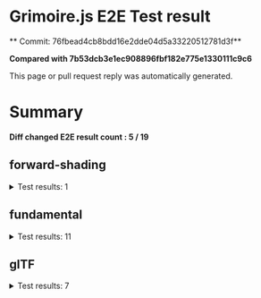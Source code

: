 # Grimoire.js E2E Test result

** Commit: 76fbead4cb8bdd16e2dde04d5a33220512781d3f**

**Compared with 7b53dcb3e1ec908896fbf182e775e1330111c9c6**

This page or pull request reply was automatically generated.

# Summary

**Diff changed E2E result count : 5 / 19**



## forward-shading

<details>
    <summary>Test results: 1</summary>


### 0:forward-shading/pbr-rougness-metallic\[CHANGED\]

* load: 3510
* waitFor: 





<img src="https://392-108731811-gh.circle-artifacts.com/0/tmp/circle-artifacts.sxX6e1m/diff/forward-shadingpbr-rougness-metallic.png"/>




<a href="http://jsrun.it/kyasbal/gCfn3#grimoirejs&#x3D;beta&amp;math&#x3D;beta&amp;forward-shading&#x3D;beta&amp;animation&#x3D;beta&amp;gltf&#x3D;beta&amp;fundamental&#x3D;staging-76fbead4cb8bdd16e2dde04d5a33220512781d3f ">OPEN</a>



<details>
    <summary>Logs</summary>

```
debug:%cGrimoire.js v1.0.9-beta41
plugins:

  1 : grimoirejs@1.0.9-beta41
  2 : grimoirejs-math@2.1.0-beta7
  3 : grimoirejs-fundamental@0.38.0-beta26
  4 : grimoirejs-forward-shading@2.0.0-beta5

To suppress this message,please inject a line &quot;gr.debug &#x3D; false;&quot; on the initializing timing. color:#44F;font-weight:bold;
warning:component field magFilter is already defined.
warning:component field minFilter is already defined.
warning:component field wrapS is already defined.
warning:component field wrapT is already defined.
warning:component field type is already defined.
warning:component field format is already defined.
```

</details>

<details>
    <summary>Meta</summary>


|Key|Value|
|:-:|:-:|
|config|[object Object]|
|loadTime|3510|
|logs|[object Object],[object Object],[object Object],[object Object],[object Object],[object Object],[object Object]|
|diffTestResult|false|
|url|http://jsrun.it/kyasbal/gCfn3#grimoirejs&#x3D;beta&amp;math&#x3D;beta&amp;forward-shading&#x3D;beta&amp;animation&#x3D;beta&amp;gltf&#x3D;beta&amp;fundamental&#x3D;staging-76fbead4cb8bdd16e2dde04d5a33220512781d3f |


</details>

<details>
    <summary>Config</summary>


|Key|Value|
|:-:|:-:|
|url|http://jsrun.it/kyasbal/gCfn3|
|timeout|100000|
|waitFor||
|width|640|
|height|480|
|threshold|3%|
|shift|2|
|group|forward-shading|
|name|pbr-rougness-metallic|


</details>


---

 

</details>


## fundamental

<details>
    <summary>Test results: 11</summary>


### 0:fundamental/texture-direction\[CHANGED\]

* load: 3933
* waitFor: 





<img src="https://392-108731811-gh.circle-artifacts.com/1/tmp/circle-artifacts.cMWr4iw/diff/fundamentaltexture-direction.png"/>




<a href="https://codepen.io/kyasbal-1994/debug/gXMBJV#grimoirejs&#x3D;beta&amp;math&#x3D;beta&amp;forward-shading&#x3D;beta&amp;animation&#x3D;beta&amp;gltf&#x3D;beta&amp;fundamental&#x3D;staging-76fbead4cb8bdd16e2dde04d5a33220512781d3f ">OPEN</a>



<details>
    <summary>Logs</summary>

```
debug:%cGrimoire.js v1.0.9-beta41
plugins:

  1 : grimoirejs@1.0.9-beta41
  2 : grimoirejs-math@2.1.0-beta7
  3 : grimoirejs-fundamental@0.38.0-beta26

To suppress this message,please inject a line &quot;gr.debug &#x3D; false;&quot; on the initializing timing. color:#44F;font-weight:bold;
warning:component field magFilter is already defined.
warning:component field minFilter is already defined.
warning:component field wrapS is already defined.
warning:component field wrapT is already defined.
warning:component field type is already defined.
warning:component field format is already defined.
warning:component field magFilter is already defined.
warning:component field minFilter is already defined.
warning:component field wrapS is already defined.
warning:component field wrapT is already defined.
warning:component field type is already defined.
warning:component field format is already defined.
warning:component field magFilter is already defined.
warning:component field minFilter is already defined.
warning:component field wrapS is already defined.
warning:component field wrapT is already defined.
warning:component field type is already defined.
warning:component field format is already defined.
warning:component field magFilter is already defined.
warning:component field minFilter is already defined.
warning:component field wrapS is already defined.
warning:component field wrapT is already defined.
warning:component field type is already defined.
warning:component field format is already defined.
```

</details>

<details>
    <summary>Meta</summary>


|Key|Value|
|:-:|:-:|
|config|[object Object]|
|loadTime|3933|
|logs|[object Object],[object Object],[object Object],[object Object],[object Object],[object Object],[object Object],[object Object],[object Object],[object Object],[object Object],[object Object],[object Object],[object Object],[object Object],[object Object],[object Object],[object Object],[object Object],[object Object],[object Object],[object Object],[object Object],[object Object],[object Object]|
|diffTestResult|false|
|url|https://codepen.io/kyasbal-1994/debug/gXMBJV#grimoirejs&#x3D;beta&amp;math&#x3D;beta&amp;forward-shading&#x3D;beta&amp;animation&#x3D;beta&amp;gltf&#x3D;beta&amp;fundamental&#x3D;staging-76fbead4cb8bdd16e2dde04d5a33220512781d3f |


</details>

<details>
    <summary>Config</summary>


|Key|Value|
|:-:|:-:|
|url|https://codepen.io/kyasbal-1994/debug/gXMBJV|
|timeout|100000|
|waitFor||
|width|640|
|height|480|
|threshold|3%|
|shift|2|
|group|fundamental|
|name|texture-direction|


</details>


---


<details>
    <summary>1:fundamental/uv[PASSED] -- (load: 3763 / waitFor: )</summary>





<img src="https://392-108731811-gh.circle-artifacts.com/2/tmp/circle-artifacts.dJNZyWY/diff/fundamentaluv.png"/>




<a href="https://codepen.io/kyasbal-1994/debug/vWXLLK#grimoirejs&#x3D;beta&amp;math&#x3D;beta&amp;forward-shading&#x3D;beta&amp;animation&#x3D;beta&amp;gltf&#x3D;beta&amp;fundamental&#x3D;staging-76fbead4cb8bdd16e2dde04d5a33220512781d3f ">OPEN</a>



<details>
    <summary>Logs</summary>

```
debug:%cGrimoire.js v1.0.9-beta41
plugins:

  1 : grimoirejs@1.0.9-beta41
  2 : grimoirejs-math@2.1.0-beta7
  3 : grimoirejs-fundamental@0.38.0-beta26

To suppress this message,please inject a line &quot;gr.debug &#x3D; false;&quot; on the initializing timing. color:#44F;font-weight:bold;
warning:component field magFilter is already defined.
warning:component field minFilter is already defined.
warning:component field wrapS is already defined.
warning:component field wrapT is already defined.
warning:component field type is already defined.
warning:component field format is already defined.
```

</details>

<details>
    <summary>Meta</summary>


|Key|Value|
|:-:|:-:|
|config|[object Object]|
|loadTime|3763|
|logs|[object Object],[object Object],[object Object],[object Object],[object Object],[object Object],[object Object]|
|diffTestResult|true|
|url|https://codepen.io/kyasbal-1994/debug/vWXLLK#grimoirejs&#x3D;beta&amp;math&#x3D;beta&amp;forward-shading&#x3D;beta&amp;animation&#x3D;beta&amp;gltf&#x3D;beta&amp;fundamental&#x3D;staging-76fbead4cb8bdd16e2dde04d5a33220512781d3f |


</details>

<details>
    <summary>Config</summary>


|Key|Value|
|:-:|:-:|
|url|https://codepen.io/kyasbal-1994/debug/vWXLLK|
|timeout|100000|
|waitFor||
|width|640|
|height|480|
|threshold|3%|
|shift|2|
|group|fundamental|
|name|uv|


</details>


</details>


---


<details>
    <summary>2:fundamental/normal[PASSED] -- (load: 3571 / waitFor: )</summary>





<img src="https://392-108731811-gh.circle-artifacts.com/3/tmp/circle-artifacts.vtejnIA/diff/fundamentalnormal.png"/>




<a href="https://codepen.io/kyasbal-1994/debug/RjGroo#grimoirejs&#x3D;beta&amp;math&#x3D;beta&amp;forward-shading&#x3D;beta&amp;animation&#x3D;beta&amp;gltf&#x3D;beta&amp;fundamental&#x3D;staging-76fbead4cb8bdd16e2dde04d5a33220512781d3f ">OPEN</a>



<details>
    <summary>Logs</summary>

```
debug:%cGrimoire.js v1.0.9-beta41
plugins:

  1 : grimoirejs@1.0.9-beta41
  2 : grimoirejs-math@2.1.0-beta7
  3 : grimoirejs-fundamental@0.38.0-beta26

To suppress this message,please inject a line &quot;gr.debug &#x3D; false;&quot; on the initializing timing. color:#44F;font-weight:bold;
warning:component field magFilter is already defined.
warning:component field minFilter is already defined.
warning:component field wrapS is already defined.
warning:component field wrapT is already defined.
warning:component field type is already defined.
warning:component field format is already defined.
```

</details>

<details>
    <summary>Meta</summary>


|Key|Value|
|:-:|:-:|
|config|[object Object]|
|loadTime|3571|
|logs|[object Object],[object Object],[object Object],[object Object],[object Object],[object Object],[object Object]|
|diffTestResult|true|
|url|https://codepen.io/kyasbal-1994/debug/RjGroo#grimoirejs&#x3D;beta&amp;math&#x3D;beta&amp;forward-shading&#x3D;beta&amp;animation&#x3D;beta&amp;gltf&#x3D;beta&amp;fundamental&#x3D;staging-76fbead4cb8bdd16e2dde04d5a33220512781d3f |


</details>

<details>
    <summary>Config</summary>


|Key|Value|
|:-:|:-:|
|url|https://codepen.io/kyasbal-1994/debug/RjGroo|
|timeout|100000|
|waitFor||
|width|640|
|height|480|
|threshold|3%|
|shift|2|
|group|fundamental|
|name|normal|


</details>


</details>


---


<details>
    <summary>3:fundamental/wireframe[PASSED] -- (load: 1160 / waitFor: )</summary>





<img src="https://392-108731811-gh.circle-artifacts.com/0/tmp/circle-artifacts.sxX6e1m/diff/fundamentalwireframe.png"/>




<a href="https://codepen.io/kyasbal-1994/debug/MOmjyJ#grimoirejs&#x3D;beta&amp;math&#x3D;beta&amp;forward-shading&#x3D;beta&amp;animation&#x3D;beta&amp;gltf&#x3D;beta&amp;fundamental&#x3D;staging-76fbead4cb8bdd16e2dde04d5a33220512781d3f ">OPEN</a>



<details>
    <summary>Logs</summary>

```
debug:%cGrimoire.js v1.0.9-beta41
plugins:

  1 : grimoirejs@1.0.9-beta41
  2 : grimoirejs-math@2.1.0-beta7
  3 : grimoirejs-fundamental@0.38.0-beta26

To suppress this message,please inject a line &quot;gr.debug &#x3D; false;&quot; on the initializing timing. color:#44F;font-weight:bold;
warning:component field magFilter is already defined.
warning:component field minFilter is already defined.
warning:component field wrapS is already defined.
warning:component field wrapT is already defined.
warning:component field type is already defined.
warning:component field format is already defined.
```

</details>

<details>
    <summary>Meta</summary>


|Key|Value|
|:-:|:-:|
|config|[object Object]|
|loadTime|1160|
|logs|[object Object],[object Object],[object Object],[object Object],[object Object],[object Object],[object Object]|
|diffTestResult|true|
|url|https://codepen.io/kyasbal-1994/debug/MOmjyJ#grimoirejs&#x3D;beta&amp;math&#x3D;beta&amp;forward-shading&#x3D;beta&amp;animation&#x3D;beta&amp;gltf&#x3D;beta&amp;fundamental&#x3D;staging-76fbead4cb8bdd16e2dde04d5a33220512781d3f |


</details>

<details>
    <summary>Config</summary>


|Key|Value|
|:-:|:-:|
|url|https://codepen.io/kyasbal-1994/debug/MOmjyJ|
|timeout|100000|
|waitFor||
|width|640|
|height|480|
|threshold|3%|
|shift|2|
|group|fundamental|
|name|wireframe|


</details>


</details>


---


<details>
    <summary>4:fundamental/canvasFollowRelative[PASSED] -- (load: 1030 / waitFor: )</summary>





<img src="https://392-108731811-gh.circle-artifacts.com/1/tmp/circle-artifacts.cMWr4iw/diff/fundamentalcanvasFollowRelative.png"/>




<a href="https://codepen.io/kyasbal-1994/debug/bf323f6b9725ceb75f0865d6dddd68b9#grimoirejs&#x3D;beta&amp;math&#x3D;beta&amp;forward-shading&#x3D;beta&amp;animation&#x3D;beta&amp;gltf&#x3D;beta&amp;fundamental&#x3D;staging-76fbead4cb8bdd16e2dde04d5a33220512781d3f ">OPEN</a>



<details>
    <summary>Logs</summary>

```
debug:%cGrimoire.js v1.0.9-beta41
plugins:

  1 : grimoirejs@1.0.9-beta41
  2 : grimoirejs-math@2.1.0-beta7
  3 : grimoirejs-fundamental@0.38.0-beta26

To suppress this message,please inject a line &quot;gr.debug &#x3D; false;&quot; on the initializing timing. color:#44F;font-weight:bold;
warning:component field magFilter is already defined.
warning:component field minFilter is already defined.
warning:component field wrapS is already defined.
warning:component field wrapT is already defined.
warning:component field type is already defined.
warning:component field format is already defined.
```

</details>

<details>
    <summary>Meta</summary>


|Key|Value|
|:-:|:-:|
|config|[object Object]|
|loadTime|1030|
|logs|[object Object],[object Object],[object Object],[object Object],[object Object],[object Object],[object Object]|
|diffTestResult|true|
|url|https://codepen.io/kyasbal-1994/debug/bf323f6b9725ceb75f0865d6dddd68b9#grimoirejs&#x3D;beta&amp;math&#x3D;beta&amp;forward-shading&#x3D;beta&amp;animation&#x3D;beta&amp;gltf&#x3D;beta&amp;fundamental&#x3D;staging-76fbead4cb8bdd16e2dde04d5a33220512781d3f |


</details>

<details>
    <summary>Config</summary>


|Key|Value|
|:-:|:-:|
|url|https://codepen.io/kyasbal-1994/debug/bf323f6b9725ceb75f0865d6dddd68b9|
|timeout|100000|
|waitFor||
|width|640|
|height|480|
|threshold|3%|
|shift|2|
|group|fundamental|
|name|canvasFollowRelative|


</details>


</details>


---



### 5:fundamental/canvasConsiderBorder\[CHANGED\]

* load: 846
* waitFor: 





<img src="https://392-108731811-gh.circle-artifacts.com/2/tmp/circle-artifacts.dJNZyWY/diff/fundamentalcanvasConsiderBorder.png"/>




<a href="https://codepen.io/kyasbal-1994/debug/d448653295e3678bdbbc626bf9192f79#grimoirejs&#x3D;beta&amp;math&#x3D;beta&amp;forward-shading&#x3D;beta&amp;animation&#x3D;beta&amp;gltf&#x3D;beta&amp;fundamental&#x3D;staging-76fbead4cb8bdd16e2dde04d5a33220512781d3f ">OPEN</a>



<details>
    <summary>Logs</summary>

```
debug:%cGrimoire.js v1.0.9-beta41
plugins:

  1 : grimoirejs@1.0.9-beta41
  2 : grimoirejs-math@2.1.0-beta7
  3 : grimoirejs-fundamental@0.38.0-beta26

To suppress this message,please inject a line &quot;gr.debug &#x3D; false;&quot; on the initializing timing. color:#44F;font-weight:bold;
warning:component field magFilter is already defined.
warning:component field minFilter is already defined.
warning:component field wrapS is already defined.
warning:component field wrapT is already defined.
warning:component field type is already defined.
warning:component field format is already defined.
```

</details>

<details>
    <summary>Meta</summary>


|Key|Value|
|:-:|:-:|
|config|[object Object]|
|loadTime|846|
|logs|[object Object],[object Object],[object Object],[object Object],[object Object],[object Object],[object Object]|
|diffTestResult|false|
|url|https://codepen.io/kyasbal-1994/debug/d448653295e3678bdbbc626bf9192f79#grimoirejs&#x3D;beta&amp;math&#x3D;beta&amp;forward-shading&#x3D;beta&amp;animation&#x3D;beta&amp;gltf&#x3D;beta&amp;fundamental&#x3D;staging-76fbead4cb8bdd16e2dde04d5a33220512781d3f |


</details>

<details>
    <summary>Config</summary>


|Key|Value|
|:-:|:-:|
|url|https://codepen.io/kyasbal-1994/debug/d448653295e3678bdbbc626bf9192f79|
|timeout|100000|
|waitFor||
|width|640|
|height|480|
|threshold|3%|
|shift|2|
|group|fundamental|
|name|canvasConsiderBorder|


</details>


---



### 6:fundamental/dynamicParentSizeChange\[CHANGED\]

* load: 1041
* waitFor: 





<img src="https://392-108731811-gh.circle-artifacts.com/3/tmp/circle-artifacts.vtejnIA/diff/fundamentaldynamicParentSizeChange.png"/>




<a href="https://codepen.io/kyasbal-1994/debug/074bef092e7a50ed3e33fe7c75c923e6#grimoirejs&#x3D;beta&amp;math&#x3D;beta&amp;forward-shading&#x3D;beta&amp;animation&#x3D;beta&amp;gltf&#x3D;beta&amp;fundamental&#x3D;staging-76fbead4cb8bdd16e2dde04d5a33220512781d3f ">OPEN</a>



<details>
    <summary>Logs</summary>

```
debug:%cGrimoire.js v1.0.9-beta41
plugins:

  1 : grimoirejs@1.0.9-beta41
  2 : grimoirejs-math@2.1.0-beta7
  3 : grimoirejs-fundamental@0.38.0-beta26

To suppress this message,please inject a line &quot;gr.debug &#x3D; false;&quot; on the initializing timing. color:#44F;font-weight:bold;
warning:component field magFilter is already defined.
warning:component field minFilter is already defined.
warning:component field wrapS is already defined.
warning:component field wrapT is already defined.
warning:component field type is already defined.
warning:component field format is already defined.
```

</details>

<details>
    <summary>Meta</summary>


|Key|Value|
|:-:|:-:|
|config|[object Object]|
|loadTime|1041|
|logs|[object Object],[object Object],[object Object],[object Object],[object Object],[object Object],[object Object]|
|diffTestResult|false|
|url|https://codepen.io/kyasbal-1994/debug/074bef092e7a50ed3e33fe7c75c923e6#grimoirejs&#x3D;beta&amp;math&#x3D;beta&amp;forward-shading&#x3D;beta&amp;animation&#x3D;beta&amp;gltf&#x3D;beta&amp;fundamental&#x3D;staging-76fbead4cb8bdd16e2dde04d5a33220512781d3f |


</details>

<details>
    <summary>Config</summary>


|Key|Value|
|:-:|:-:|
|url|https://codepen.io/kyasbal-1994/debug/074bef092e7a50ed3e33fe7c75c923e6|
|timeout|100000|
|waitFor||
|width|640|
|height|480|
|threshold|3%|
|shift|2|
|group|fundamental|
|name|dynamicParentSizeChange|


</details>


---


<details>
    <summary>7:fundamental/drawerContext[PASSED] -- (load: 1822 / waitFor: )</summary>





<img src="https://392-108731811-gh.circle-artifacts.com/0/tmp/circle-artifacts.sxX6e1m/diff/fundamentaldrawerContext.png"/>




<a href="https://codepen.io/kyasbal-1994/debug/b26f4b576f96d077eb0aab1d6b88668f#grimoirejs&#x3D;beta&amp;math&#x3D;beta&amp;forward-shading&#x3D;beta&amp;animation&#x3D;beta&amp;gltf&#x3D;beta&amp;fundamental&#x3D;staging-76fbead4cb8bdd16e2dde04d5a33220512781d3f ">OPEN</a>



<details>
    <summary>Logs</summary>

```
debug:%cGrimoire.js v1.0.9-beta41
plugins:

  1 : grimoirejs@1.0.9-beta41
  2 : grimoirejs-math@2.1.0-beta7
  3 : grimoirejs-fundamental@0.38.0-beta26

To suppress this message,please inject a line &quot;gr.debug &#x3D; false;&quot; on the initializing timing. color:#44F;font-weight:bold;
warning:component field magFilter is already defined.
warning:component field minFilter is already defined.
warning:component field wrapS is already defined.
warning:component field wrapT is already defined.
warning:component field magFilter is already defined.
warning:component field minFilter is already defined.
warning:component field wrapS is already defined.
warning:component field wrapT is already defined.
warning:component field type is already defined.
warning:component field format is already defined.
```

</details>

<details>
    <summary>Meta</summary>


|Key|Value|
|:-:|:-:|
|config|[object Object]|
|loadTime|1822|
|logs|[object Object],[object Object],[object Object],[object Object],[object Object],[object Object],[object Object],[object Object],[object Object],[object Object],[object Object]|
|diffTestResult|true|
|url|https://codepen.io/kyasbal-1994/debug/b26f4b576f96d077eb0aab1d6b88668f#grimoirejs&#x3D;beta&amp;math&#x3D;beta&amp;forward-shading&#x3D;beta&amp;animation&#x3D;beta&amp;gltf&#x3D;beta&amp;fundamental&#x3D;staging-76fbead4cb8bdd16e2dde04d5a33220512781d3f |


</details>

<details>
    <summary>Config</summary>


|Key|Value|
|:-:|:-:|
|url|https://codepen.io/kyasbal-1994/debug/b26f4b576f96d077eb0aab1d6b88668f|
|timeout|100000|
|waitFor||
|width|640|
|height|480|
|threshold|3%|
|shift|2|
|group|fundamental|
|name|drawerContext|


</details>


</details>


---


<details>
    <summary>8:fundamental/drawerContext2[PASSED] -- (load: 1769 / waitFor: )</summary>





<img src="https://392-108731811-gh.circle-artifacts.com/1/tmp/circle-artifacts.cMWr4iw/diff/fundamentaldrawerContext2.png"/>




<a href="https://s.codepen.io/kyasbal-1994/debug/c0e1065f3c412d326859c69fc4befb52#grimoirejs&#x3D;beta&amp;math&#x3D;beta&amp;forward-shading&#x3D;beta&amp;animation&#x3D;beta&amp;gltf&#x3D;beta&amp;fundamental&#x3D;staging-76fbead4cb8bdd16e2dde04d5a33220512781d3f ">OPEN</a>



<details>
    <summary>Logs</summary>

```
debug:%cGrimoire.js v1.0.9-beta41
plugins:

  1 : grimoirejs@1.0.9-beta41
  2 : grimoirejs-math@2.1.0-beta7
  3 : grimoirejs-fundamental@0.38.0-beta26

To suppress this message,please inject a line &quot;gr.debug &#x3D; false;&quot; on the initializing timing. color:#44F;font-weight:bold;
warning:component field magFilter is already defined.
warning:component field minFilter is already defined.
warning:component field wrapS is already defined.
warning:component field wrapT is already defined.
warning:component field magFilter is already defined.
warning:component field minFilter is already defined.
warning:component field wrapS is already defined.
warning:component field wrapT is already defined.
warning:component field type is already defined.
warning:component field format is already defined.
```

</details>

<details>
    <summary>Meta</summary>


|Key|Value|
|:-:|:-:|
|config|[object Object]|
|loadTime|1769|
|logs|[object Object],[object Object],[object Object],[object Object],[object Object],[object Object],[object Object],[object Object],[object Object],[object Object],[object Object]|
|diffTestResult|true|
|url|https://s.codepen.io/kyasbal-1994/debug/c0e1065f3c412d326859c69fc4befb52#grimoirejs&#x3D;beta&amp;math&#x3D;beta&amp;forward-shading&#x3D;beta&amp;animation&#x3D;beta&amp;gltf&#x3D;beta&amp;fundamental&#x3D;staging-76fbead4cb8bdd16e2dde04d5a33220512781d3f |


</details>

<details>
    <summary>Config</summary>


|Key|Value|
|:-:|:-:|
|url|https://s.codepen.io/kyasbal-1994/debug/c0e1065f3c412d326859c69fc4befb52|
|timeout|100000|
|waitFor||
|width|640|
|height|480|
|threshold|3%|
|shift|2|
|group|fundamental|
|name|drawerContext2|


</details>


</details>


---



### 9:fundamental/dynamicMaterialOverride\[CHANGED\]

* load: 902
* waitFor: 





<img src="https://392-108731811-gh.circle-artifacts.com/2/tmp/circle-artifacts.dJNZyWY/diff/fundamentaldynamicMaterialOverride.png"/>




<a href="https://s.codepen.io/kyasbal-1994/debug/fa7f18e685a21053a3e98997d842b424#grimoirejs&#x3D;beta&amp;math&#x3D;beta&amp;forward-shading&#x3D;beta&amp;animation&#x3D;beta&amp;gltf&#x3D;beta&amp;fundamental&#x3D;staging-76fbead4cb8bdd16e2dde04d5a33220512781d3f ">OPEN</a>



<details>
    <summary>Logs</summary>

```
debug:%cGrimoire.js v1.0.9-beta41
plugins:

  1 : grimoirejs@1.0.9-beta41
  2 : grimoirejs-math@2.1.0-beta7
  3 : grimoirejs-fundamental@0.38.0-beta26

To suppress this message,please inject a line &quot;gr.debug &#x3D; false;&quot; on the initializing timing. color:#44F;font-weight:bold;
warning:component field magFilter is already defined.
warning:component field minFilter is already defined.
warning:component field wrapS is already defined.
warning:component field wrapT is already defined.
warning:component field type is already defined.
warning:component field format is already defined.
```

</details>

<details>
    <summary>Meta</summary>


|Key|Value|
|:-:|:-:|
|config|[object Object]|
|loadTime|902|
|logs|[object Object],[object Object],[object Object],[object Object],[object Object],[object Object],[object Object]|
|diffTestResult|false|
|url|https://s.codepen.io/kyasbal-1994/debug/fa7f18e685a21053a3e98997d842b424#grimoirejs&#x3D;beta&amp;math&#x3D;beta&amp;forward-shading&#x3D;beta&amp;animation&#x3D;beta&amp;gltf&#x3D;beta&amp;fundamental&#x3D;staging-76fbead4cb8bdd16e2dde04d5a33220512781d3f |


</details>

<details>
    <summary>Config</summary>


|Key|Value|
|:-:|:-:|
|url|https://s.codepen.io/kyasbal-1994/debug/fa7f18e685a21053a3e98997d842b424|
|timeout|100000|
|waitFor||
|width|640|
|height|480|
|threshold|3%|
|shift|2|
|group|fundamental|
|name|dynamicMaterialOverride|


</details>


---


<details>
    <summary>10:fundamental/dynamicMaterialOverride2[PASSED] -- (load: 731 / waitFor: )</summary>





<img src="https://392-108731811-gh.circle-artifacts.com/3/tmp/circle-artifacts.vtejnIA/diff/fundamentaldynamicMaterialOverride2.png"/>




<a href="https://s.codepen.io/kyasbal-1994/debug/2b6a359c9bcfdbc01c77fc1a4aebbb34#grimoirejs&#x3D;beta&amp;math&#x3D;beta&amp;forward-shading&#x3D;beta&amp;animation&#x3D;beta&amp;gltf&#x3D;beta&amp;fundamental&#x3D;staging-76fbead4cb8bdd16e2dde04d5a33220512781d3f ">OPEN</a>



<details>
    <summary>Logs</summary>

```
debug:%cGrimoire.js v1.0.9-beta41
plugins:

  1 : grimoirejs@1.0.9-beta41
  2 : grimoirejs-math@2.1.0-beta7
  3 : grimoirejs-fundamental@0.38.0-beta26

To suppress this message,please inject a line &quot;gr.debug &#x3D; false;&quot; on the initializing timing. color:#44F;font-weight:bold;
warning:component field magFilter is already defined.
warning:component field minFilter is already defined.
warning:component field wrapS is already defined.
warning:component field wrapT is already defined.
warning:component field type is already defined.
warning:component field format is already defined.
```

</details>

<details>
    <summary>Meta</summary>


|Key|Value|
|:-:|:-:|
|config|[object Object]|
|loadTime|731|
|logs|[object Object],[object Object],[object Object],[object Object],[object Object],[object Object],[object Object]|
|diffTestResult|true|
|url|https://s.codepen.io/kyasbal-1994/debug/2b6a359c9bcfdbc01c77fc1a4aebbb34#grimoirejs&#x3D;beta&amp;math&#x3D;beta&amp;forward-shading&#x3D;beta&amp;animation&#x3D;beta&amp;gltf&#x3D;beta&amp;fundamental&#x3D;staging-76fbead4cb8bdd16e2dde04d5a33220512781d3f |


</details>

<details>
    <summary>Config</summary>


|Key|Value|
|:-:|:-:|
|url|https://s.codepen.io/kyasbal-1994/debug/2b6a359c9bcfdbc01c77fc1a4aebbb34|
|timeout|100000|
|waitFor||
|width|640|
|height|480|
|threshold|3%|
|shift|2|
|group|fundamental|
|name|dynamicMaterialOverride2|


</details>


</details>


---

 

</details>


## glTF

<details>
    <summary>Test results: 7</summary>

<details>
    <summary>0:glTF/gltf-triangle[PASSED] -- (load: 956 / waitFor: )</summary>





<img src="https://392-108731811-gh.circle-artifacts.com/0/tmp/circle-artifacts.sxX6e1m/diff/glTFgltf-triangle.png"/>




<a href="https://codepen.io/kyasbal-1994/debug/e8ca361b9c48e123380f391d31210de5#grimoirejs&#x3D;beta&amp;math&#x3D;beta&amp;forward-shading&#x3D;beta&amp;animation&#x3D;beta&amp;gltf&#x3D;beta&amp;fundamental&#x3D;staging-76fbead4cb8bdd16e2dde04d5a33220512781d3f ">OPEN</a>



<details>
    <summary>Logs</summary>

```
debug:%cGrimoire.js v1.0.9-beta41
plugins:

  1 : grimoirejs@1.0.9-beta41
  2 : grimoirejs-math@2.1.0-beta7
  3 : grimoirejs-fundamental@0.38.0-beta26
  4 : grimoirejs-animation@3.0.0-beta4
  5 : grimoirejs-forward-shading@2.0.0-beta5
  6 : grimoirejs-gltf@2.1.1-beta1

To suppress this message,please inject a line &quot;gr.debug &#x3D; false;&quot; on the initializing timing. color:#44F;font-weight:bold;
warning:component field magFilter is already defined.
warning:component field minFilter is already defined.
warning:component field wrapS is already defined.
warning:component field wrapT is already defined.
warning:component field type is already defined.
warning:component field format is already defined.
error:Failed to resolve asset loading promise.

Loading fired by: gltf.GLTFModel
Attached node:gltf.model
Error: attribute material value is undefined in mesh
    at StandardAttribute.setValue (https://unpkg.com/grimoirejs@1.0.9-beta41/register/grimoire.js:6825:23)
    at StandardAttribute.set (https://unpkg.com/grimoirejs@1.0.9-beta41/register/grimoire.js:7021:18)
    at AttributeManager.setAttribute (https://unpkg.com/grimoirejs@1.0.9-beta41/register/grimoire.js:10480:32)
    at GomlNode.setAttribute (https://unpkg.com/grimoirejs@1.0.9-beta41/register/grimoire.js:4476:40)
    at GomlNode.addChildByName (https://unpkg.com/grimoirejs@1.0.9-beta41/register/grimoire.js:4326:26)
    at DefaultInstanciator.__instanciateNode (https://unpkg.com/grimoirejs-gltf@2.1.1-beta1/register/grimoire-gltf.js:2331:43)
    at DefaultInstanciator.__instanciateScene (https://unpkg.com/grimoirejs-gltf@2.1.1-beta1/register/grimoire-gltf.js:2281:26)
    at DefaultInstanciator.instanciateAll (https://unpkg.com/grimoirejs-gltf@2.1.1-beta1/register/grimoire-gltf.js:2266:18)
    at https://unpkg.com/grimoirejs-gltf@2.1.1-beta1/register/grimoire-gltf.js:447:53
    at &lt;anonymous&gt;
```

</details>

<details>
    <summary>Meta</summary>


|Key|Value|
|:-:|:-:|
|config|[object Object]|
|loadTime|956|
|logs|[object Object],[object Object],[object Object],[object Object],[object Object],[object Object],[object Object],[object Object]|
|diffTestResult|true|
|url|https://codepen.io/kyasbal-1994/debug/e8ca361b9c48e123380f391d31210de5#grimoirejs&#x3D;beta&amp;math&#x3D;beta&amp;forward-shading&#x3D;beta&amp;animation&#x3D;beta&amp;gltf&#x3D;beta&amp;fundamental&#x3D;staging-76fbead4cb8bdd16e2dde04d5a33220512781d3f |


</details>

<details>
    <summary>Config</summary>


|Key|Value|
|:-:|:-:|
|url|https://codepen.io/kyasbal-1994/debug/e8ca361b9c48e123380f391d31210de5|
|timeout|100000|
|waitFor||
|width|640|
|height|480|
|threshold|3%|
|shift|2|
|group|glTF|
|name|gltf-triangle|


</details>


</details>


---


<details>
    <summary>1:glTF/gltf-triangle-without-indices[PASSED] -- (load: 659 / waitFor: )</summary>





<img src="https://392-108731811-gh.circle-artifacts.com/1/tmp/circle-artifacts.cMWr4iw/diff/glTFgltf-triangle-without-indices.png"/>




<a href="https://codepen.io/kyasbal-1994/debug/b5b1bc440f20c52166aeefd01cbb677e#grimoirejs&#x3D;beta&amp;math&#x3D;beta&amp;forward-shading&#x3D;beta&amp;animation&#x3D;beta&amp;gltf&#x3D;beta&amp;fundamental&#x3D;staging-76fbead4cb8bdd16e2dde04d5a33220512781d3f ">OPEN</a>



<details>
    <summary>Logs</summary>

```
debug:%cGrimoire.js v1.0.9-beta41
plugins:

  1 : grimoirejs@1.0.9-beta41
  2 : grimoirejs-math@2.1.0-beta7
  3 : grimoirejs-fundamental@0.38.0-beta26
  4 : grimoirejs-animation@3.0.0-beta4
  5 : grimoirejs-forward-shading@2.0.0-beta5
  6 : grimoirejs-gltf@2.1.1-beta1

To suppress this message,please inject a line &quot;gr.debug &#x3D; false;&quot; on the initializing timing. color:#44F;font-weight:bold;
warning:component field magFilter is already defined.
warning:component field minFilter is already defined.
warning:component field wrapS is already defined.
warning:component field wrapT is already defined.
warning:component field type is already defined.
warning:component field format is already defined.
error:Failed to resolve asset loading promise.

Loading fired by: gltf.GLTFModel
Attached node:gltf.model
Error: attribute material value is undefined in mesh
    at StandardAttribute.setValue (https://unpkg.com/grimoirejs@1.0.9-beta41/register/grimoire.js:6825:23)
    at StandardAttribute.set (https://unpkg.com/grimoirejs@1.0.9-beta41/register/grimoire.js:7021:18)
    at AttributeManager.setAttribute (https://unpkg.com/grimoirejs@1.0.9-beta41/register/grimoire.js:10480:32)
    at GomlNode.setAttribute (https://unpkg.com/grimoirejs@1.0.9-beta41/register/grimoire.js:4476:40)
    at GomlNode.addChildByName (https://unpkg.com/grimoirejs@1.0.9-beta41/register/grimoire.js:4326:26)
    at DefaultInstanciator.__instanciateNode (https://unpkg.com/grimoirejs-gltf@2.1.1-beta1/register/grimoire-gltf.js:2331:43)
    at DefaultInstanciator.__instanciateScene (https://unpkg.com/grimoirejs-gltf@2.1.1-beta1/register/grimoire-gltf.js:2281:26)
    at DefaultInstanciator.instanciateAll (https://unpkg.com/grimoirejs-gltf@2.1.1-beta1/register/grimoire-gltf.js:2266:18)
    at https://unpkg.com/grimoirejs-gltf@2.1.1-beta1/register/grimoire-gltf.js:447:53
    at &lt;anonymous&gt;
```

</details>

<details>
    <summary>Meta</summary>


|Key|Value|
|:-:|:-:|
|config|[object Object]|
|loadTime|659|
|logs|[object Object],[object Object],[object Object],[object Object],[object Object],[object Object],[object Object],[object Object]|
|diffTestResult|true|
|url|https://codepen.io/kyasbal-1994/debug/b5b1bc440f20c52166aeefd01cbb677e#grimoirejs&#x3D;beta&amp;math&#x3D;beta&amp;forward-shading&#x3D;beta&amp;animation&#x3D;beta&amp;gltf&#x3D;beta&amp;fundamental&#x3D;staging-76fbead4cb8bdd16e2dde04d5a33220512781d3f |


</details>

<details>
    <summary>Config</summary>


|Key|Value|
|:-:|:-:|
|url|https://codepen.io/kyasbal-1994/debug/b5b1bc440f20c52166aeefd01cbb677e|
|timeout|100000|
|waitFor||
|width|640|
|height|480|
|threshold|3%|
|shift|2|
|group|glTF|
|name|gltf-triangle-without-indices|


</details>


</details>


---


<details>
    <summary>2:glTF/gltf-simple-meshes[PASSED] -- (load: 1097 / waitFor: )</summary>





<img src="https://392-108731811-gh.circle-artifacts.com/2/tmp/circle-artifacts.dJNZyWY/diff/glTFgltf-simple-meshes.png"/>




<a href="https://codepen.io/kyasbal-1994/debug/6e959821e1870e44d75bb9eb5b76ad14#grimoirejs&#x3D;beta&amp;math&#x3D;beta&amp;forward-shading&#x3D;beta&amp;animation&#x3D;beta&amp;gltf&#x3D;beta&amp;fundamental&#x3D;staging-76fbead4cb8bdd16e2dde04d5a33220512781d3f ">OPEN</a>



<details>
    <summary>Logs</summary>

```
debug:%cGrimoire.js v1.0.9-beta41
plugins:

  1 : grimoirejs@1.0.9-beta41
  2 : grimoirejs-math@2.1.0-beta7
  3 : grimoirejs-fundamental@0.38.0-beta26
  4 : grimoirejs-animation@3.0.0-beta4
  5 : grimoirejs-forward-shading@2.0.0-beta5
  6 : grimoirejs-gltf@2.1.1-beta1

To suppress this message,please inject a line &quot;gr.debug &#x3D; false;&quot; on the initializing timing. color:#44F;font-weight:bold;
warning:component field magFilter is already defined.
warning:component field minFilter is already defined.
warning:component field wrapS is already defined.
warning:component field wrapT is already defined.
warning:component field type is already defined.
warning:component field format is already defined.
error:Failed to resolve asset loading promise.

Loading fired by: gltf.GLTFModel
Attached node:gltf.model
Error: attribute material value is undefined in mesh
    at StandardAttribute.setValue (https://unpkg.com/grimoirejs@1.0.9-beta41/register/grimoire.js:6825:23)
    at StandardAttribute.set (https://unpkg.com/grimoirejs@1.0.9-beta41/register/grimoire.js:7021:18)
    at AttributeManager.setAttribute (https://unpkg.com/grimoirejs@1.0.9-beta41/register/grimoire.js:10480:32)
    at GomlNode.setAttribute (https://unpkg.com/grimoirejs@1.0.9-beta41/register/grimoire.js:4476:40)
    at GomlNode.addChildByName (https://unpkg.com/grimoirejs@1.0.9-beta41/register/grimoire.js:4326:26)
    at DefaultInstanciator.__instanciateNode (https://unpkg.com/grimoirejs-gltf@2.1.1-beta1/register/grimoire-gltf.js:2331:43)
    at DefaultInstanciator.__instanciateScene (https://unpkg.com/grimoirejs-gltf@2.1.1-beta1/register/grimoire-gltf.js:2281:26)
    at DefaultInstanciator.instanciateAll (https://unpkg.com/grimoirejs-gltf@2.1.1-beta1/register/grimoire-gltf.js:2266:18)
    at https://unpkg.com/grimoirejs-gltf@2.1.1-beta1/register/grimoire-gltf.js:447:53
    at &lt;anonymous&gt;
```

</details>

<details>
    <summary>Meta</summary>


|Key|Value|
|:-:|:-:|
|config|[object Object]|
|loadTime|1097|
|logs|[object Object],[object Object],[object Object],[object Object],[object Object],[object Object],[object Object],[object Object]|
|diffTestResult|true|
|url|https://codepen.io/kyasbal-1994/debug/6e959821e1870e44d75bb9eb5b76ad14#grimoirejs&#x3D;beta&amp;math&#x3D;beta&amp;forward-shading&#x3D;beta&amp;animation&#x3D;beta&amp;gltf&#x3D;beta&amp;fundamental&#x3D;staging-76fbead4cb8bdd16e2dde04d5a33220512781d3f |


</details>

<details>
    <summary>Config</summary>


|Key|Value|
|:-:|:-:|
|url|https://codepen.io/kyasbal-1994/debug/6e959821e1870e44d75bb9eb5b76ad14|
|timeout|100000|
|waitFor||
|width|640|
|height|480|
|threshold|3%|
|shift|2|
|group|glTF|
|name|gltf-simple-meshes|


</details>


</details>


---


<details>
    <summary>3:glTF/gltf-suzane[PASSED] -- (load: 535 / waitFor: )</summary>





<img src="https://392-108731811-gh.circle-artifacts.com/3/tmp/circle-artifacts.vtejnIA/diff/glTFgltf-suzane.png"/>




<a href="https://s.codepen.io/kyasbal-1994/debug/fac20bbbeb4713f2a2169b09f615b741#grimoirejs&#x3D;beta&amp;math&#x3D;beta&amp;forward-shading&#x3D;beta&amp;animation&#x3D;beta&amp;gltf&#x3D;beta&amp;fundamental&#x3D;staging-76fbead4cb8bdd16e2dde04d5a33220512781d3f ">OPEN</a>



<details>
    <summary>Logs</summary>

```
debug:%cGrimoire.js v1.0.9-beta41
plugins:

  1 : grimoirejs@1.0.9-beta41
  2 : grimoirejs-math@2.1.0-beta7
  3 : grimoirejs-fundamental@0.38.0-beta26
  4 : grimoirejs-animation@3.0.0-beta4
  5 : grimoirejs-forward-shading@2.0.0-beta5
  6 : grimoirejs-gltf@2.1.1-beta1

To suppress this message,please inject a line &quot;gr.debug &#x3D; false;&quot; on the initializing timing. color:#44F;font-weight:bold;
warning:component field magFilter is already defined.
warning:component field minFilter is already defined.
warning:component field wrapS is already defined.
warning:component field wrapT is already defined.
warning:component field type is already defined.
warning:component field format is already defined.
```

</details>

<details>
    <summary>Meta</summary>


|Key|Value|
|:-:|:-:|
|config|[object Object]|
|loadTime|535|
|logs|[object Object],[object Object],[object Object],[object Object],[object Object],[object Object],[object Object]|
|diffTestResult|true|
|url|https://s.codepen.io/kyasbal-1994/debug/fac20bbbeb4713f2a2169b09f615b741#grimoirejs&#x3D;beta&amp;math&#x3D;beta&amp;forward-shading&#x3D;beta&amp;animation&#x3D;beta&amp;gltf&#x3D;beta&amp;fundamental&#x3D;staging-76fbead4cb8bdd16e2dde04d5a33220512781d3f |


</details>

<details>
    <summary>Config</summary>


|Key|Value|
|:-:|:-:|
|url|https://s.codepen.io/kyasbal-1994/debug/fac20bbbeb4713f2a2169b09f615b741|
|timeout|100000|
|waitFor||
|width|640|
|height|480|
|threshold|3%|
|shift|2|
|group|glTF|
|name|gltf-suzane|


</details>


</details>


---


<details>
    <summary>4:glTF/gltf-duck[PASSED] -- (load: 760 / waitFor: )</summary>





<img src="https://392-108731811-gh.circle-artifacts.com/0/tmp/circle-artifacts.sxX6e1m/diff/glTFgltf-duck.png"/>




<a href="https://s.codepen.io/kyasbal-1994/debug/a600e4dd689e739ba59ff8e01b69e92e#grimoirejs&#x3D;beta&amp;math&#x3D;beta&amp;forward-shading&#x3D;beta&amp;animation&#x3D;beta&amp;gltf&#x3D;beta&amp;fundamental&#x3D;staging-76fbead4cb8bdd16e2dde04d5a33220512781d3f ">OPEN</a>



<details>
    <summary>Logs</summary>

```
debug:%cGrimoire.js v1.0.9-beta41
plugins:

  1 : grimoirejs@1.0.9-beta41
  2 : grimoirejs-math@2.1.0-beta7
  3 : grimoirejs-fundamental@0.38.0-beta26
  4 : grimoirejs-animation@3.0.0-beta4
  5 : grimoirejs-forward-shading@2.0.0-beta5
  6 : grimoirejs-gltf@2.1.1-beta1

To suppress this message,please inject a line &quot;gr.debug &#x3D; false;&quot; on the initializing timing. color:#44F;font-weight:bold;
warning:component field magFilter is already defined.
warning:component field minFilter is already defined.
warning:component field wrapS is already defined.
warning:component field wrapT is already defined.
warning:component field type is already defined.
warning:component field format is already defined.
```

</details>

<details>
    <summary>Meta</summary>


|Key|Value|
|:-:|:-:|
|config|[object Object]|
|loadTime|760|
|logs|[object Object],[object Object],[object Object],[object Object],[object Object],[object Object],[object Object]|
|diffTestResult|true|
|url|https://s.codepen.io/kyasbal-1994/debug/a600e4dd689e739ba59ff8e01b69e92e#grimoirejs&#x3D;beta&amp;math&#x3D;beta&amp;forward-shading&#x3D;beta&amp;animation&#x3D;beta&amp;gltf&#x3D;beta&amp;fundamental&#x3D;staging-76fbead4cb8bdd16e2dde04d5a33220512781d3f |


</details>

<details>
    <summary>Config</summary>


|Key|Value|
|:-:|:-:|
|url|https://s.codepen.io/kyasbal-1994/debug/a600e4dd689e739ba59ff8e01b69e92e|
|timeout|100000|
|waitFor||
|width|640|
|height|480|
|threshold|3%|
|shift|2|
|group|glTF|
|name|gltf-duck|


</details>


</details>


---


<details>
    <summary>5:glTF/gltf-embedded-simple-meshes[PASSED] -- (load: 529 / waitFor: )</summary>





<img src="https://392-108731811-gh.circle-artifacts.com/1/tmp/circle-artifacts.cMWr4iw/diff/glTFgltf-embedded-simple-meshes.png"/>




<a href="https://codepen.io/kyasbal-1994/debug/afa9b0bc42997cb884682dfaafd3529d#grimoirejs&#x3D;beta&amp;math&#x3D;beta&amp;forward-shading&#x3D;beta&amp;animation&#x3D;beta&amp;gltf&#x3D;beta&amp;fundamental&#x3D;staging-76fbead4cb8bdd16e2dde04d5a33220512781d3f ">OPEN</a>



<details>
    <summary>Logs</summary>

```
debug:%cGrimoire.js v1.0.9-beta41
plugins:

  1 : grimoirejs@1.0.9-beta41
  2 : grimoirejs-math@2.1.0-beta7
  3 : grimoirejs-fundamental@0.38.0-beta26
  4 : grimoirejs-animation@3.0.0-beta4
  5 : grimoirejs-forward-shading@2.0.0-beta5
  6 : grimoirejs-gltf@2.1.1-beta1

To suppress this message,please inject a line &quot;gr.debug &#x3D; false;&quot; on the initializing timing. color:#44F;font-weight:bold;
warning:component field magFilter is already defined.
warning:component field minFilter is already defined.
warning:component field wrapS is already defined.
warning:component field wrapT is already defined.
warning:component field type is already defined.
warning:component field format is already defined.
error:Failed to resolve asset loading promise.

Loading fired by: gltf.GLTFModel
Attached node:gltf.model
Error: attribute material value is undefined in mesh
    at StandardAttribute.setValue (https://unpkg.com/grimoirejs@1.0.9-beta41/register/grimoire.js:6825:23)
    at StandardAttribute.set (https://unpkg.com/grimoirejs@1.0.9-beta41/register/grimoire.js:7021:18)
    at AttributeManager.setAttribute (https://unpkg.com/grimoirejs@1.0.9-beta41/register/grimoire.js:10480:32)
    at GomlNode.setAttribute (https://unpkg.com/grimoirejs@1.0.9-beta41/register/grimoire.js:4476:40)
    at GomlNode.addChildByName (https://unpkg.com/grimoirejs@1.0.9-beta41/register/grimoire.js:4326:26)
    at DefaultInstanciator.__instanciateNode (https://unpkg.com/grimoirejs-gltf@2.1.1-beta1/register/grimoire-gltf.js:2331:43)
    at DefaultInstanciator.__instanciateScene (https://unpkg.com/grimoirejs-gltf@2.1.1-beta1/register/grimoire-gltf.js:2281:26)
    at DefaultInstanciator.instanciateAll (https://unpkg.com/grimoirejs-gltf@2.1.1-beta1/register/grimoire-gltf.js:2266:18)
    at https://unpkg.com/grimoirejs-gltf@2.1.1-beta1/register/grimoire-gltf.js:447:53
    at &lt;anonymous&gt;
```

</details>

<details>
    <summary>Meta</summary>


|Key|Value|
|:-:|:-:|
|config|[object Object]|
|loadTime|529|
|logs|[object Object],[object Object],[object Object],[object Object],[object Object],[object Object],[object Object],[object Object]|
|diffTestResult|true|
|url|https://codepen.io/kyasbal-1994/debug/afa9b0bc42997cb884682dfaafd3529d#grimoirejs&#x3D;beta&amp;math&#x3D;beta&amp;forward-shading&#x3D;beta&amp;animation&#x3D;beta&amp;gltf&#x3D;beta&amp;fundamental&#x3D;staging-76fbead4cb8bdd16e2dde04d5a33220512781d3f |


</details>

<details>
    <summary>Config</summary>


|Key|Value|
|:-:|:-:|
|url|https://codepen.io/kyasbal-1994/debug/afa9b0bc42997cb884682dfaafd3529d|
|timeout|100000|
|waitFor||
|width|640|
|height|480|
|threshold|3%|
|shift|2|
|group|glTF|
|name|gltf-embedded-simple-meshes|


</details>


</details>


---


<details>
    <summary>6:glTF/gltf-embedded-duck[PASSED] -- (load: 607 / waitFor: )</summary>





<img src="https://392-108731811-gh.circle-artifacts.com/2/tmp/circle-artifacts.dJNZyWY/diff/glTFgltf-embedded-duck.png"/>




<a href="https://codepen.io/kyasbal-1994/debug/079bead3a79fe8a059a41ae552b820bd#grimoirejs&#x3D;beta&amp;math&#x3D;beta&amp;forward-shading&#x3D;beta&amp;animation&#x3D;beta&amp;gltf&#x3D;beta&amp;fundamental&#x3D;staging-76fbead4cb8bdd16e2dde04d5a33220512781d3f ">OPEN</a>



<details>
    <summary>Logs</summary>

```
debug:%cGrimoire.js v1.0.9-beta41
plugins:

  1 : grimoirejs@1.0.9-beta41
  2 : grimoirejs-math@2.1.0-beta7
  3 : grimoirejs-fundamental@0.38.0-beta26
  4 : grimoirejs-animation@3.0.0-beta4
  5 : grimoirejs-forward-shading@2.0.0-beta5
  6 : grimoirejs-gltf@2.1.1-beta1

To suppress this message,please inject a line &quot;gr.debug &#x3D; false;&quot; on the initializing timing. color:#44F;font-weight:bold;
warning:component field magFilter is already defined.
warning:component field minFilter is already defined.
warning:component field wrapS is already defined.
warning:component field wrapT is already defined.
warning:component field type is already defined.
warning:component field format is already defined.
```

</details>

<details>
    <summary>Meta</summary>


|Key|Value|
|:-:|:-:|
|config|[object Object]|
|loadTime|607|
|logs|[object Object],[object Object],[object Object],[object Object],[object Object],[object Object],[object Object]|
|diffTestResult|true|
|url|https://codepen.io/kyasbal-1994/debug/079bead3a79fe8a059a41ae552b820bd#grimoirejs&#x3D;beta&amp;math&#x3D;beta&amp;forward-shading&#x3D;beta&amp;animation&#x3D;beta&amp;gltf&#x3D;beta&amp;fundamental&#x3D;staging-76fbead4cb8bdd16e2dde04d5a33220512781d3f |


</details>

<details>
    <summary>Config</summary>


|Key|Value|
|:-:|:-:|
|url|https://codepen.io/kyasbal-1994/debug/079bead3a79fe8a059a41ae552b820bd|
|timeout|100000|
|waitFor||
|width|640|
|height|480|
|threshold|3%|
|shift|2|
|group|glTF|
|name|gltf-embedded-duck|


</details>


</details>


---

 

</details>
 